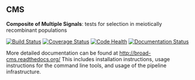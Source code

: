 ## CMS

**Composite of Multiple Signals**: tests for selection in meiotically recombinant populations

[![Build Status](https://travis-ci.org/broadinstitute/cms.svg?branch=master)](https://travis-ci.org/broadinstitute/cms)
[![Coverage Status](https://coveralls.io/repos/broadinstitute/cms/badge.svg)](https://coveralls.io/r/broadinstitute/cms)
[![Code Health](https://landscape.io/github/broadinstitute/cms/master/landscape.svg?style=flat)](https://landscape.io/github/broadinstitute/cms)
[![Documentation Status](https://readthedocs.org/projects/broad-cms/badge/?version=latest)](https://readthedocs.org/projects/broad-cms/?badge=latest)

More detailed documentation can be found at http://broad-cms.readthedocs.org/
This includes installation instructions,
usage instructions for the command line tools,
and usage of the pipeline infrastructure.
